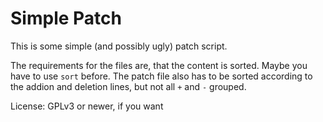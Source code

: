 # Simple Patch

This is some simple (and possibly ugly) patch script.

The requirements for the files are, that the content is sorted. Maybe you have to use `sort` before. The patch file also has to be sorted according to the addion and deletion lines, but not all `+` and `-` grouped.

License: GPLv3 or newer, if you want
